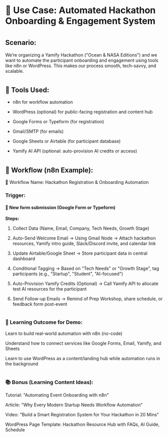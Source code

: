 
# 🧠 Use Case: Automated Hackathon Onboarding & Engagement System
#

## Scenario:

We’re organizing a Yamify Hackathon ("Ocean & NASA Editions") and we want to automate the participant onboarding and engagement using tools like n8n or WordPress. This makes our process smooth, tech-savvy, and scalable.
#

## 🔧 Tools Used:

- n8n for workflow automation

- WordPress (optional) for public-facing registration and content hub

- Google Forms or Typeform (for registration)

- Gmail/SMTP (for emails)

- Google Sheets or Airtable (for participant database)

- Yamify AI API (optional: auto-provision AI credits or access)
#

## 🔄 Workflow (n8n Example):

🔗 Workflow Name: Hackathon Registration & Onboarding Automation

### Trigger:

#### 🔘 New form submission (Google Form or Typeform)

**Steps:**

1. Collect Data (Name, Email, Company, Tech Needs, Growth Stage)

2. Auto-Send Welcome Email
→ Using Gmail Node
→ Attach hackathon resources, Yamify intro guide, Slack/Discord invite, and calendar link

3. Update Airtable/Google Sheet
→ Store participant data in central dashboard

4. Conditional Tagging
→ Based on "Tech Needs" or "Growth Stage", tag participants (e.g., "Startup", "Student", "AI-focused")

5. Auto-Provision Yamify Credits (Optional)
→ Call Yamify API to allocate test AI resources for the participant

6. Send Follow-up Emails
→ Remind of Prep Workshop, share schedule, or feedback form post-event
#

### 🎯 Learning Outcome for Demo:

Learn to build real-world automation with n8n (no-code)

Understand how to connect services like Google Forms, Email, Yamify, and Sheets

Learn to use WordPress as a content/landing hub while automation runs in the background
#

### 📚 Bonus (Learning Content Ideas):

Tutorial: "Automating Event Onboarding with n8n"

Article: "Why Every Modern Startup Needs Workflow Automation"

Video: "Build a Smart Registration System for Your Hackathon in 20 Mins"

WordPress Page Template: Hackathon Resource Hub with FAQs, AI Guide, Schedule


